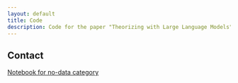 ```yaml
---
layout: default
title: Code
description: Code for the paper "Theorizing with Large Language Models".
---
```


## Contact


[Notebook for no-data category](https://github.com/arulmabr/theorizing-with-llms/blob/main/notebooks/no-data.ipynb)
